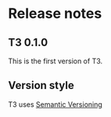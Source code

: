 # Release notes


## T3 0.1.0

This is the first version of T3.

## Version style

T3 uses [Semantic Versioning](https://semver.org/)
